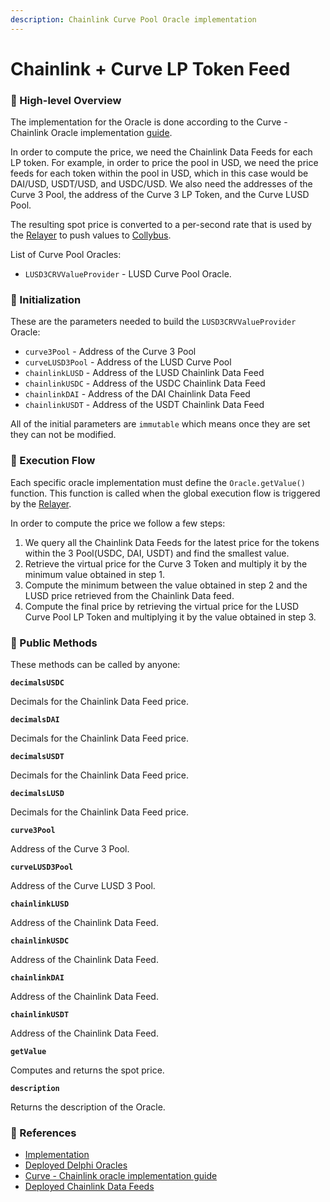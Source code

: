 ```yaml
---
description: Chainlink Curve Pool Oracle implementation
---
```


# Chainlink + Curve LP Token Feed

### 🔎 High-level Overview

The implementation for the Oracle is done according to the Curve - Chainlink Oracle implementation [guide](https://news.curve.fi/chainlink-oracles-and-curve-pools/).&#x20;

In order to compute the price, we need the Chainlink Data Feeds for each LP token. For example, in order to price the pool in USD, we need the price feeds for each token within the pool in USD, which in this case would be DAI/USD, USDT/USD, and USDC/USD. We also need the addresses of the Curve 3 Pool, the address of the Curve 3 LP Token, and the Curve LUSD Pool.

The resulting spot price is converted to a per-second rate that is used by the [Relayer](../../relayer.md) to push values to [Collybus](../../../fiat/).

List of Curve Pool Oracles:

* `LUSD3CRVValueProvider` - LUSD Curve Pool Oracle.

### 🐣 Initialization

These are the parameters needed to build the `LUSD3CRVValueProvider` Oracle:

* `curve3Pool` - Address of the Curve 3 Pool
* `curveLUSD3Pool` - Address of the LUSD Curve Pool
* `chainlinkLUSD` - Address of the LUSD Chainlink Data Feed
* `chainlinkUSDC` - Address of the USDC Chainlink Data Feed
* `chainlinkDAI` - Address of the DAI Chainlink Data Feed
* `chainlinkUSDT` -  Address of the USDT Chainlink Data Feed

All of the initial parameters are `immutable` which means once they are set they can not be modified.

### 🌈 Execution Flow

Each specific oracle implementation must define the `Oracle.getValue()` function. This function is called when the global execution flow is triggered by the [Relayer](../../relayer.md). &#x20;

In order to compute the price we follow a few steps:

1. We query all the Chainlink Data Feeds for the latest price for the tokens within the 3 Pool(USDC, DAI, USDT) and find the smallest value.
2. Retrieve the virtual price for the Curve 3 Token and multiply it by the minimum value obtained in step 1.
3. Compute the minimum between the value obtained in step 2 and the LUSD price retrieved from the Chainlink Data feed.
4. Compute the final price by retrieving the virtual price for the LUSD Curve Pool LP Token and multiplying it by the value obtained in step 3.

### 📑 Public Methods

These methods can be called by anyone:

**`decimalsUSDC`**&#x20;

Decimals for the Chainlink Data Feed price.

**`decimalsDAI`**

Decimals for the Chainlink Data Feed price.

**`decimalsUSDT`**

Decimals for the Chainlink Data Feed price.

**`decimalsLUSD`**

Decimals for the Chainlink Data Feed price.

**`curve3Pool`**

Address of the Curve 3 Pool.

**`curveLUSD3Pool`**

Address of the Curve LUSD 3 Pool.

**`chainlinkLUSD`**

Address of the Chainlink Data Feed.

**`chainlinkUSDC`**

Address of the Chainlink Data Feed.

**`chainlinkDAI`**

Address of the Chainlink Data Feed.

**`chainlinkUSDT`**

Address of the Chainlink Data Feed.

**`getValue`**

Computes and returns the spot price.

**`description`**

Returns the description of the Oracle.

### 📘 References

* [Implementation](https://github.com/fiatdao/delphi/blob/26c91838d287a27e494c75a834fbafef303c090d/src/oracle\_implementations/spot\_price/Chainlink/LUSD3CRV/LUSD3CRVValueProvider.sol)
* [Deployed Delphi Oracles](https://github.com/fiatdao/changelog/tree/0693456e1938288734b79a24e9ac3be4a0ef6661/deployment)
* [Curve - Chainlink oracle implementation guide](https://news.curve.fi/chainlink-oracles-and-curve-pools/)
* [Deployed Chainlink Data Feeds](https://docs.chain.link/docs/ethereum-addresses/)
